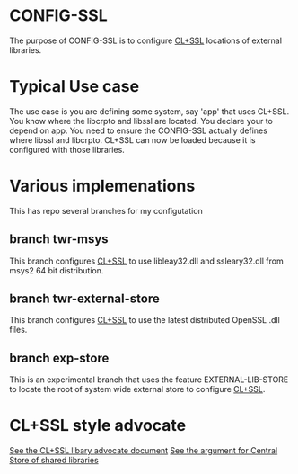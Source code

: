 # CONFIG-SSL

The  purpose of CONFIG-SSL is to configure [CL+SSL](https://github.com/cl-plus-ssl/cl-plus-ssl) locations of external libraries.

# Typical Use case

The use case is you are defining some system, say 'app'  that uses CL+SSL.
You know where the libcrpto and libssl are located.
You declare your to depend on app.
You need to ensure the CONFIG-SSL actually defines where libssl and libcrpto.
CL+SSL can now be loaded because it is configured with those libraries.


# Various implemenations

This has repo several branches for my configutation



## branch twr-msys

This branch configures [CL+SSL](https://github.com/cl-plus-ssl/cl-plus-ssl) to use libleay32.dll and ssleary32.dll from msys2 64 bit distribution.

## branch twr-external-store

This branch configures [CL+SSL](https://github.com/cl-plus-ssl/cl-plus-ssl) to use the latest distributed OpenSSL .dll files.

## branch exp-store

This is an experimental branch that uses the feature EXTERNAL-LIB-STORE to locate the root of system wide external store to configure [CL+SSL](https://github.com/cl-plus-ssl/cl-plus-ssl).


# CL+SSL style advocate

[See the CL+SSL libary advocate document](advocate.html)
[See the argument for Central Store of shared libraries](central-store.html)